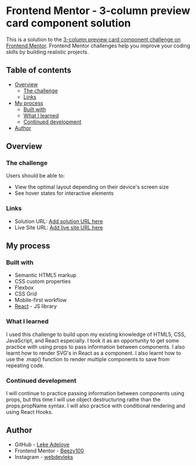 # Frontend Mentor - 3-column preview card component solution

This is a solution to the [3-column preview card component challenge on Frontend Mentor](https://www.frontendmentor.io/challenges/3column-preview-card-component-pH92eAR2-). Frontend Mentor challenges help you improve your coding skills by building realistic projects. 

## Table of contents

- [Overview](#overview)
  - [The challenge](#the-challenge)
  - [Links](#links)
- [My process](#my-process)
  - [Built with](#built-with)
  - [What I learned](#what-i-learned)
  - [Continued development](#continued-development)
- [Author](#author)

## Overview

### The challenge

Users should be able to:

- View the optimal layout depending on their device's screen size
- See hover states for interactive elements

### Links

- Solution URL: [Add solution URL here](https://your-solution-url.com)
- Live Site URL: [Add live site URL here](https://your-live-site-url.com)

## My process

### Built with

- Semantic HTML5 markup
- CSS custom properties
- Flexbox
- CSS Grid
- Mobile-first workflow
- [React](https://reactjs.org/) - JS library

### What I learned

I used this challenge to build upon my existing knowledge of HTML5, CSS, JavaScript, and React especially. I took it as an opportunity to get some practice with using props to pass information between components. I also learnt how to render SVG's in React as a component. I also learnt how to use the .map() function to render multiple components to save from repeating code.


### Continued development

I will continue to practice passing information between components using props, but this time I will use object destructuring rathe than the props.propName syntax. I will also practice with conditional rendering and using React Hooks. 

## Author

- GitHub - [Leke Adeloye](https://github.com/Lekeadeloye)
- Frontend Mentor - [Beezy100](https://www.frontendmentor.io/profile/Beezy100)
- Instagram - [webdevleks](https://www.instagram.com/webdevleks)


